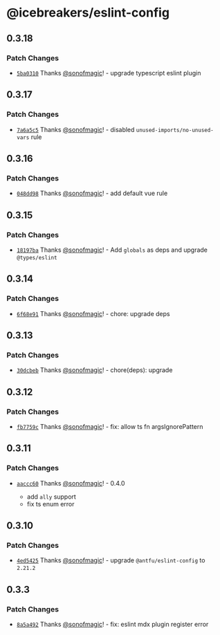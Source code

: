 # @icebreakers/eslint-config

## 0.3.18

### Patch Changes

- [`5ba0310`](https://github.com/sonofmagic/eslint-config/commit/5ba0310ee2f915b4721bfd0b43a18c21d9dd2ffa) Thanks [@sonofmagic](https://github.com/sonofmagic)! - upgrade typescript eslint plugin

## 0.3.17

### Patch Changes

- [`7a6a5c5`](https://github.com/sonofmagic/eslint-config/commit/7a6a5c564d5d7fec51161028bcd4b4130818b610) Thanks [@sonofmagic](https://github.com/sonofmagic)! - disabled `unused-imports/no-unused-vars` rule

## 0.3.16

### Patch Changes

- [`048dd98`](https://github.com/sonofmagic/eslint-config/commit/048dd98b66c2fc25cf9cdfa40803dc641c2f19da) Thanks [@sonofmagic](https://github.com/sonofmagic)! - add default vue rule

## 0.3.15

### Patch Changes

- [`18197ba`](https://github.com/sonofmagic/eslint-config/commit/18197baca36d096693efcbd1bd88b67a3a4ab290) Thanks [@sonofmagic](https://github.com/sonofmagic)! - Add `globals` as deps and upgrade `@types/eslint`

## 0.3.14

### Patch Changes

- [`6f68e91`](https://github.com/sonofmagic/eslint-config/commit/6f68e919b2c70e79cb4ab7fc90b3d137a01d010f) Thanks [@sonofmagic](https://github.com/sonofmagic)! - chore: upgrade deps

## 0.3.13

### Patch Changes

- [`30dcbeb`](https://github.com/sonofmagic/eslint-config/commit/30dcbebf8e00e4ca70af250b3eeb1070ccb9d43d) Thanks [@sonofmagic](https://github.com/sonofmagic)! - chore(deps): upgrade

## 0.3.12

### Patch Changes

- [`fb7759c`](https://github.com/sonofmagic/eslint-config/commit/fb7759caa20658455ee8b40f0e0cde01d88d3168) Thanks [@sonofmagic](https://github.com/sonofmagic)! - fix: allow ts fn argsIgnorePattern

## 0.3.11

### Patch Changes

- [`aaccc60`](https://github.com/sonofmagic/eslint-config/commit/aaccc60d1fcb298daf04cea582a427c49c9402c1) Thanks [@sonofmagic](https://github.com/sonofmagic)! - 0.4.0

  - add `ally` support
  - fix ts enum error

## 0.3.10

### Patch Changes

- [`4ed5425`](https://github.com/sonofmagic/eslint-config/commit/4ed5425ec145e0f823747598331fc7343c416b4b) Thanks [@sonofmagic](https://github.com/sonofmagic)! - upgrade `@antfu/eslint-config` to `2.21.2`

## 0.3.3

### Patch Changes

- [`8a5a492`](https://github.com/sonofmagic/eslint-config/commit/8a5a4924152aa8bd7e4ea764cc3944603472237c) Thanks [@sonofmagic](https://github.com/sonofmagic)! - fix: eslint mdx plugin register error
